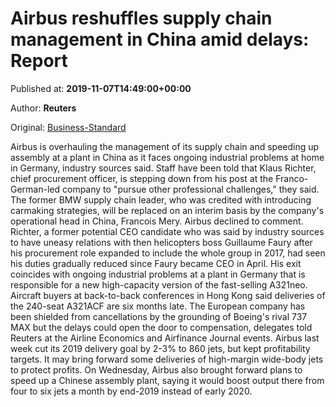 
# Airbus reshuffles supply chain management in China amid delays: Report

Published at: **2019-11-07T14:49:00+00:00**

Author: **Reuters**

Original: [Business-Standard](https://www.business-standard.com/article/international/airbus-reshuffles-supply-chain-management-in-china-amid-delays-report-119110701480_1.html)

Airbus is overhauling the management of its supply chain and speeding up assembly at a plant in China as it faces ongoing industrial problems at home in Germany, industry sources said.
Staff have been told that Klaus Richter, chief procurement officer, is stepping down from his post at the Franco-German-led company to "pursue other professional challenges," they said.
The former BMW supply chain leader, who was credited with introducing carmaking strategies, will be replaced on an interim basis by the company's operational head in China, Francois Mery.
Airbus declined to comment.
Richter, a former potential CEO candidate who was said by industry sources to have uneasy relations with then helicopters boss Guillaume Faury after his procurement role expanded to include the whole group in 2017, had seen his duties gradually reduced since Faury became CEO in April.
His exit coincides with ongoing industrial problems at a plant in Germany that is responsible for a new high-capacity version of the fast-selling A321neo.
Aircraft buyers at back-to-back conferences in Hong Kong said deliveries of the 240-seat A321ACF are six months late.
The European company has been shielded from cancellations by the grounding of Boeing's rival 737 MAX but the delays could open the door to compensation, delegates told Reuters at the Airline Economics and Airfinance Journal events.
Airbus last week cut its 2019 delivery goal by 2-3% to 860 jets, but kept profitability targets. It may bring forward some deliveries of high-margin wide-body jets to protect profits.
On Wednesday, Airbus also brought forward plans to speed up a Chinese assembly plant, saying it would boost output there from four to six jets a month by end-2019 instead of early 2020.
